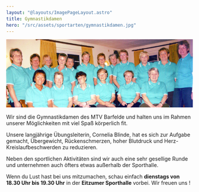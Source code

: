 ```yaml
---
layout: "@layouts/ImagePageLayout.astro"
title: Gymnastikdamen
hero: "/src/assets/sportarten/gymnastikdamen.jpg"
---
```


![](/src/assets/sportarten/gymnastikdamen.jpg)

Wir sind die Gymnastikdamen des MTV Barfelde und halten uns im Rahmen unserer
Möglichkeiten mit viel Spaß körperlich fit.

Unsere langjährige Übungsleiterin, Cornelia Blinde, hat es sich zur Aufgabe
gemacht, Übergewicht, Rückenschmerzen, hoher Blutdruck und
Herz-Kreislaufbeschwerden zu reduzieren.

Neben den sportlichen Aktivitäten sind wir auch eine sehr gesellige Runde und
unternehmen auch öfters etwas außerhalb der Sporthalle.

Wenn du Lust hast bei uns mitzumachen, schau einfach **dienstags von 18.30 Uhr
bis 19.30 Uhr** in der **Eitzumer Sporthalle** vorbei. Wir freuen uns !
